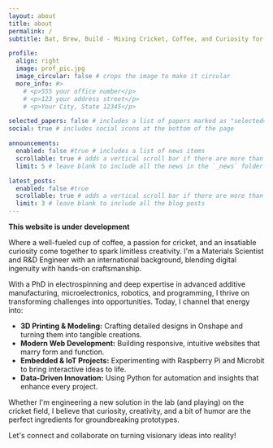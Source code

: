```yaml
---
layout: about
title: about
permalink: /
subtitle: Bat, Brew, Build - Mixing Cricket, Coffee, and Curiosity for Limitless Prototypes.

profile:
  align: right
  image: prof_pic.jpg
  image_circular: false # crops the image to make it circular
  more_info: #>
    # <p>555 your office number</p>
    # <p>123 your address street</p>
    # <p>Your City, State 12345</p>

selected_papers: false # includes a list of papers marked as "selected={true}"
social: true # includes social icons at the bottom of the page

announcements:
  enabled: false #true # includes a list of news items
  scrollable: true # adds a vertical scroll bar if there are more than 3 news items
  limit: 5 # leave blank to include all the news in the `_news` folder

latest_posts:
  enabled: false #true
  scrollable: true # adds a vertical scroll bar if there are more than 3 new posts items
  limit: 3 # leave blank to include all the blog posts
---
```


**This website is under development**

<!-- # Welcome to My World of Innovation -->

Where a well-fueled cup of coffee, a passion for cricket, and an insatiable curiosity come together to spark limitless creativity. I'm a Materials Scientist and R&D Engineer with an international background, blending digital ingenuity with hands-on craftsmanship.

With a PhD in electrospinning and deep expertise in advanced additive manufacturing, microelectronics, robotics, and programming, I thrive on transforming challenges into opportunities. Today, I channel that energy into:

- **3D Printing & Modeling:** Crafting detailed designs in Onshape and turning them into tangible creations.
- **Modern Web Development:** Building responsive, intuitive websites that marry form and function.
- **Embedded & IoT Projects:** Experimenting with Raspberry Pi and Microbit to bring interactive ideas to life.
- **Data-Driven Innovation:** Using Python for automation and insights that enhance every project.

Whether I'm engineering a new solution in the lab (and playing) on the cricket field, I believe that curiosity, creativity, and a bit of humor are the perfect ingredients for groundbreaking prototypes.

Let's connect and collaborate on turning visionary ideas into reality!
